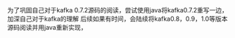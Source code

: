 为了巩固自己对于kafka 0.7.2源码的阅读，尝试使用java将kafka0.7.2重写一边，加深自己对于kafka的理解
后续如果有时间，会陆续将kafka0.8，0.9，1.0等版本源码阅读并用java重新实现，